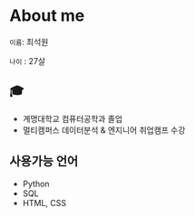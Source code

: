 # About me

`이름`: 최석원

`나이` : 27살


## 🎓
- 계명대학교 컴퓨터공학과 졸업
- 멀티캠퍼스 데이터분석 & 엔지니어 취업캠프 수강

## 사용가능 언어
- Python
- SQL
- HTML, CSS
